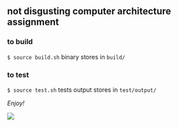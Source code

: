 ## not disgusting computer architecture assignment
### to build
`$ source build.sh`
binary stores in `build/`
### to test
`$ source test.sh`
tests output stores in `test/output/`


*Enjoy!*

![](https://i.imgur.com/zt7smR4.jpeg)
